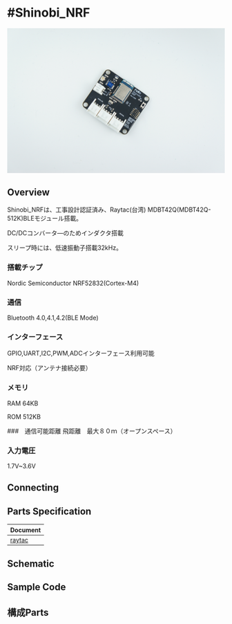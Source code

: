 # #Shinobi_NRF

![](/img/Shinobi/Shinobi_NRF.JPG)
<!--COLORME-->

## Overview

Shinobi_NRFは、工事設計認証済み、Raytac(台湾) MDBT42Q(MDBT42Q-512K)BLEモジュール搭載。

DC/DCコンバータ―のためインダクタ搭載

スリープ時には、低速振動子搭載32kHz。

### 搭載チップ

Nordic Semiconductor NRF52832(Cortex-M4)

### 通信

Bluetooth 4.0,4.1,4.2(BLE Mode)

### インターフェース

GPIO,UART,I2C,PWM,ADCインターフェース利用可能

NRF対応（アンテナ接続必要）

### メモリ

RAM 64KB

ROM 512KB

###　通信可能距離
飛距離　最大８０ｍ（オープンスペース）

### 入力電圧

1.7V~3.6V


## Connecting

## Parts Specification
| Document |
|:--|
| [raytac](http://www.raytac.com/products.php?subid=55) |

## Schematic

## Sample Code

## 構成Parts
